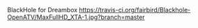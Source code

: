 BlackHole for Dreambox 
https://travis-ci.org/fairbird/Blackhole-OpenATV/MaxFullHD_XTA-1.jpg?branch=master
